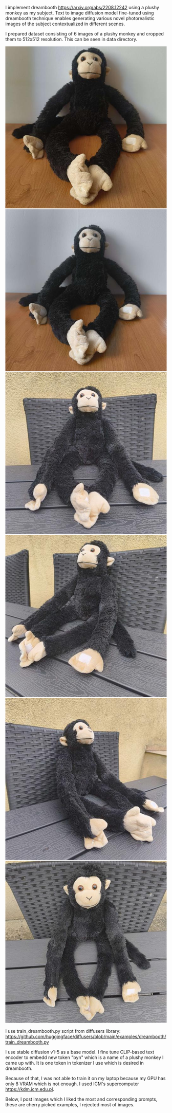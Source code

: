 I implement dreambooth https://arxiv.org/abs/2208.12242 using a plushy monkey as my subject. Text to image diffusion model fine-tuned using dreambooth technique enables generating various novel photorealistic images of the subject contextualized in different scenes.

I prepared dataset consisting of 6 images of a plushy monkey and cropped them to 512x512 resolution. This can be seen in data directory.

![Opis alternatywny obrazka](data/cropped/monke1.jpg)
![Opis alternatywny obrazka](data/cropped/monke2.jpg)
![Opis alternatywny obrazka](data/cropped/monke3.jpg)
![Opis alternatywny obrazka](data/cropped/monke4.jpg)
![Opis alternatywny obrazka](data/cropped/monke5.jpg)
![Opis alternatywny obrazka](data/cropped/monke6.jpg)


I use train_dreambooth.py script from diffusers library: https://github.com/huggingface/diffusers/blob/main/examples/dreambooth/train_dreambooth.py

I use stable diffusion v1-5 as a base model. I fine tune CLIP-based text encoder to embedd new token "byn" which is a name of a plushy monkey I came up with. It is one token in tokenizer I use which is desired in dreambooth.

Because of that, I was not able to train it on my laptop because my GPU has only 8 VRAM which is not enough. I used ICM's supercomputer https://kdm.icm.edu.pl.

Below, I post images which I liked the most and corresponding prompts, these are cherry picked examples, I rejected most of images.




